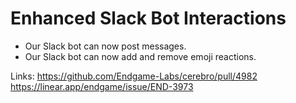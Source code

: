 # Enhanced Slack Bot Interactions

*   Our Slack bot can now post messages.
*   Our Slack bot can now add and remove emoji reactions.

Links:
https://github.com/Endgame-Labs/cerebro/pull/4982
https://linear.app/endgame/issue/END-3973
